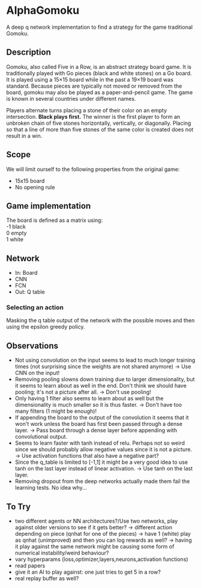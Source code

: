 # AlphaGomoku
A deep q network implementation to find a strategy for the game traditional Gomoku.
## Description
Gomoku, also called Five in a Row, is an abstract strategy board game. It is traditionally played with Go pieces (black and white stones) on a Go board. It is played using a 15×15 board while in the past a 19×19 board was standard. Because pieces are typically not moved or removed from the board, gomoku may also be played as a paper-and-pencil game. The game is known in several countries under different names.

Players alternate turns placing a stone of their color on an empty intersection. **Black plays first.** The winner is the first player to form an unbroken chain of five stones horizontally, vertically, or diagonally. Placing so that a line of more than five stones of the same color is created does not result in a win.

## Scope
We will limit ourself to the following properties from the original game:
 - 15x15 board
 - No opening rule

## Game implementation
The board is defined as a matrix using:<br>
-1   black<br>
 0    empty<br>
 1    white<br>

## Network
 - In: Board
 - CNN
 - FCN
 - Out: Q table

 ### Selecting an action
 Masking the q table output of the network with the possible moves and then using the epsilon greedy policy.

## Observations
- Not using convolution on the input seems to lead to much longer training times (not surprising since the weights are not shared anymore)
    -> Use CNN on the input!
- Removing pooling slowns down training due to larger dimensionality, but it seems to learn about as well in the end. Don't think we should have pooling; it's not a picture after all.
    -> Don't use pooling!
- Only having 1 filter also seems to learn about as well but the dimensionality is much smaller so it is thus faster.
    -> Don't have too many filters (1 might be enough)!
- If appending the board to the output of the convolution it seems that it won't work unless the board has first been passed through a dense layer.
    -> Pass board through a dense layer before appending with convolutional output.
- Seems to learn faster with tanh instead of relu. Perhaps not so weird since we should probably allow negative values since it is not a picture.
    -> Use activation functions that also have a negative part?
- Since the q_table is limited to [-1,1] it might be a very good idea to use tanh on the last layer instead of linear activation.
    -> Use tanh on the last layer.
- Removing dropout from the deep networks actually made them fail the learning tests. No idea why...

## To Try
- two different agents or NN architectures?/Use two networks, play against older versions to see if it gets better?
	-> different action depending on piece (qnhat for one of the pieces)
    -> have 1 (white) play as qnhat (unimproved) and then you can log rewards as well?
    -> having it play against the same network might be causing some form of numerical instability/weird behaviour?
- vary hyperparams (loss,optimizer,layers,neurons,activation functions)
- read papers
- give it an AI to play against: one just tries to get 5 in a row?
- real replay buffer as well?


